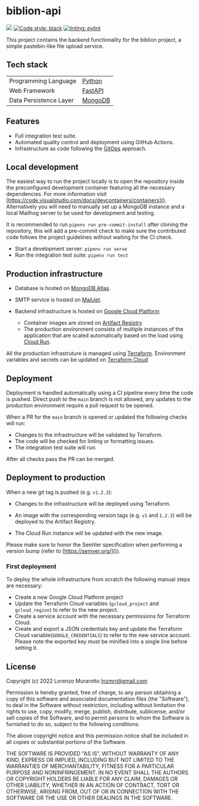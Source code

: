 # biblion-api

[![](https://github.com/murar8/biblion-api/actions/workflows/deploy.yml/badge.svg)](https://github.com/murar8/biblion-api/actions/workflows/deploy.yml)
[![Code style: black](https://img.shields.io/badge/code%20style-black-000000.svg)](https://github.com/psf/black)
[![linting: pylint](https://img.shields.io/badge/linting-pylint-yellowgreen)](https://github.com/PyCQA/pylint)

This project contains the backend functionality for the biblion project, a simple pastebin-like file upload service.

## Tech stack

|                        |                                          |
| ---------------------- | ---------------------------------------- |
| Programming Language   | [Python](https://www.python.org/)        |
| Web Framework          | [FastAPI](https://fastapi.tiangolo.com/) |
| Data Persistence Layer | [MongoDB](https://www.mongodb.com/)      |

## Features

- Full integration test suite.
- Automated quality control and deployment using GitHub Actions.
- Infrastructure as code following the [GitOps](https://www.gitops.tech/) approach.

## Local development

The easiest way to run the project locally is to open the repository inside the preconfigured development container featuring all the necessary dependencies. For more information visit [https://code.visualstudio.com/docs/devcontainers/containers](). Alternatively you will need to manually set up a MongoDB instance and a local Mailhog server to be used for development and testing.

It is recommended to run `pipenv run pre-commit-install` after cloning the repository, this will add a pre-commit check to make sure the contributed code follows the project guidelines without waiting for the CI check.

- Start a development server: `pipenv run serve`
- Run the integration test suite: `pipenv run test`

## Production infrastructure

- Database is hosted on [MongoDB Atlas](https://www.mongodb.com/atlas/database).

- SMTP service is hosted on [MailJet](https://www.mailjet.com).

- Backend infrastructure is hosted on [Google Cloud Platform](https://cloud.google.com)
  - Container images are stored on [Artifact Registry](https://cloud.google.com/artifact-registry)
  - The production environment consists of multiple instances of the application that are scaled automatically based on the load using [Cloud Run](https://cloud.google.com/run).

All the production infrastruture is managed using [Terraform](https://www.terraform.io/). Environment variables and secrets can be updated on [Terraform Cloud](https://cloud.hashicorp.com/products/terraform)

## Deployment

Deployment is handled automatically using a CI pipeline every time the code is pushed. Direct push to the `main` branch is not allowed, any updates to the production environment require a pull request to be opened.

When a PR for the `main` branch is opened or updated the following checks will run:

- Changes to the infrastructure will be validated by Terraform.
- The code will be checked for linting or formatting issues.
- The integration test suite will run.

After all checks pass the PR can be merged.

## Deployment to production

When a new git tag is pushed (e.g. `v1.2.3`):

- Changes to the infrastructure will be deployed using Terraform.

- An image with the corresponding version tags (e.g. `v1` and `1.2.3`) will be deployed to the Artifact Registry.

- The Cloud Run instance will be updated with the new image.

Please make sure to honor the SemVer specification when performing a version bump (refer to [https://semver.org/]()).

### First deployment

To deploy the whole infrastructure from scratch the following manual steps are necessary:

- Create a new Google Cloud Platform project
- Update the Terraform Cloud variables (`gcloud_project` and `gcloud_region`) to refer to the new project.
- Create a service account with the necessary permissions for Terraform Cloud.
- Create and export a JSON credentials key and update the Terraform Cloud variable(`GOOGLE_CREDENTIALS`) to refer to the new service account. Please note the exported key must be minified into a single line before setting it.

## License

Copyright (c) 2022 Lorenzo Murarotto <lnzmrr@gmail.com>

Permission is hereby granted, free of charge, to any person
obtaining a copy of this software and associated documentation
files (the "Software"), to deal in the Software without
restriction, including without limitation the rights to use,
copy, modify, merge, publish, distribute, sublicense, and/or sell
copies of the Software, and to permit persons to whom the
Software is furnished to do so, subject to the following
conditions:

The above copyright notice and this permission notice shall be
included in all copies or substantial portions of the Software.

THE SOFTWARE IS PROVIDED "AS IS", WITHOUT WARRANTY OF ANY KIND,
EXPRESS OR IMPLIED, INCLUDING BUT NOT LIMITED TO THE WARRANTIES
OF MERCHANTABILITY, FITNESS FOR A PARTICULAR PURPOSE AND
NONINFRINGEMENT. IN NO EVENT SHALL THE AUTHORS OR COPYRIGHT
HOLDERS BE LIABLE FOR ANY CLAIM, DAMAGES OR OTHER LIABILITY,
WHETHER IN AN ACTION OF CONTRACT, TORT OR OTHERWISE, ARISING
FROM, OUT OF OR IN CONNECTION WITH THE SOFTWARE OR THE USE OR
OTHER DEALINGS IN THE SOFTWARE.
